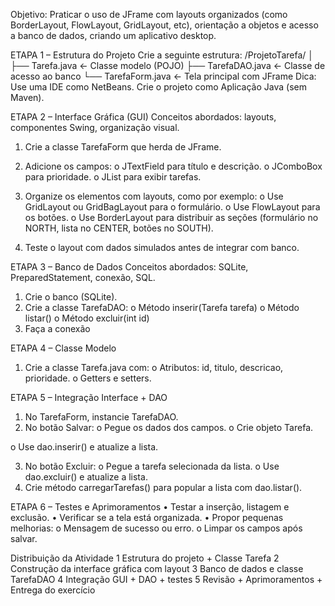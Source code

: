 Objetivo:
Praticar o uso de JFrame com layouts organizados (como BorderLayout, FlowLayout,
GridLayout, etc), orientação a objetos e acesso a banco de dados, criando um aplicativo
desktop.

ETAPA 1 – Estrutura do Projeto
Crie a seguinte estrutura:
/ProjetoTarefa/
│
├── Tarefa.java ← Classe modelo (POJO)
├── TarefaDAO.java ← Classe de acesso ao banco
└── TarefaForm.java ← Tela principal com JFrame
Dica: Use uma IDE como NetBeans. Crie o projeto como Aplicação Java (sem Maven).

ETAPA 2 – Interface Gráfica (GUI)
Conceitos abordados: layouts, componentes Swing, organização visual.
1. Crie a classe TarefaForm que herda de JFrame.
2. Adicione os campos:
o JTextField para título e descrição.
o JComboBox para prioridade.
o JList para exibir tarefas.

3. Organize os elementos com layouts, como por exemplo:
o Use GridLayout ou GridBagLayout para o formulário.
o Use FlowLayout para os botões.
o Use BorderLayout para distribuir as seções (formulário no NORTH, lista
no CENTER, botões no SOUTH).

4. Teste o layout com dados simulados antes de integrar com banco.

ETAPA 3 – Banco de Dados
Conceitos abordados: SQLite, PreparedStatement, conexão, SQL.
1. Crie o banco (SQLite).
2. Crie a classe TarefaDAO:
o Método inserir(Tarefa tarefa)
o Método listar()
o Método excluir(int id)
3. Faça a conexão

ETAPA 4 – Classe Modelo
1. Crie a classe Tarefa.java com:
o Atributos: id, titulo, descricao, prioridade.
o Getters e setters.

ETAPA 5 – Integração Interface + DAO
1. No TarefaForm, instancie TarefaDAO.
2. No botão Salvar:
o Pegue os dados dos campos.
o Crie objeto Tarefa.

o Use dao.inserir() e atualize a lista.

3. No botão Excluir:
o Pegue a tarefa selecionada da lista.
o Use dao.excluir() e atualize a lista.
4. Crie método carregarTarefas() para popular a lista com dao.listar().

ETAPA 6 – Testes e Aprimoramentos
• Testar a inserção, listagem e exclusão.
• Verificar se a tela está organizada.
• Propor pequenas melhorias:
o Mensagem de sucesso ou erro.
o Limpar os campos após salvar.

Distribuição da Atividade
1 Estrutura do projeto + Classe Tarefa
2 Construção da interface gráfica com layout
3 Banco de dados e classe TarefaDAO
4 Integração GUI + DAO + testes
5 Revisão + Aprimoramentos + Entrega do exercício
